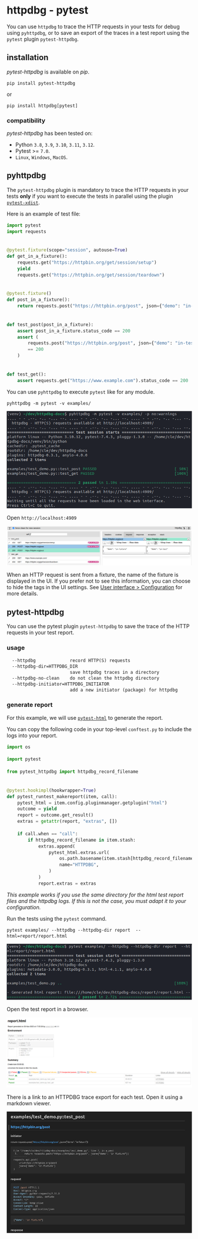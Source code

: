 # httpdbg - pytest

You can use `httpdbg` to trace the HTTP requests in your tests for debug using `pyhttpdbg`, or to save an export of the traces in a test report using the `pytest` plugin `pytest-httpdbg`.

## installation

_pytest-httpdbg_ is available on _pip_.

```console
pip install pytest-httpdbg
```

or

```console
pip install httpdbg[pytest]
```

### compatibility

_pytest-httpdbg_ has been tested on:

 * Python `3.8`, `3.9`, `3.10`, `3.11`, `3.12`.
 * Pytest >= `7.0`.
 * `Linux`, `Windows`, `MacOS`.


## pyhttpdbg

The `pytest-httpdbg` plugin is mandatory to trace the HTTP requests in your tests **only** if you want to execute the tests in parallel using the plugin [`pytest-xdist`](https://pypi.org/project/pytest-xdist/).

Here is an example of test file:

```python
import pytest
import requests


@pytest.fixture(scope="session", autouse=True)
def get_in_a_fixture():
    requests.get("https://httpbin.org/get/session/setup")
    yield
    requests.get("https://httpbin.org/get/session/teardown")


@pytest.fixture()
def post_in_a_fixture():
    return requests.post("https://httpbin.org/post", json={"demo": "in-fixture"})


def test_post(post_in_a_fixture):
    assert post_in_a_fixture.status_code == 200
    assert (
        requests.post("https://httpbin.org/post", json={"demo": "in-test"}).status_code
        == 200
    )


def test_get():
    assert requests.get("https://www.example.com").status_code == 200
```

You can use `pyhttpdbg` to execute `pytest` like for any module.

```console
pyhttpdbg -m pytest -v examples/
```

![pyhttpdbg console](img/pytest-1.png)

Open `http://localhost:4909`

![httpdbg web interface](img/pytest-2.png)

When an HTTP request is sent from a fixture, the name of the fixture is displayed in the UI. If you prefer not to see this information, you can choose to hide the tags in the UI settings. See [User interface > Configuration](ui.md) for more details.

## pytest-httpdbg

You can use the pytest plugin `pytest-httpdbg` to save the trace of the HTTP requests in your test report.

### usage

```console
  --httpdbg             record HTTP(S) requests
  --httpdbg-dir=HTTPDBG_DIR
                        save httpdbg traces in a directory
  --httpdbg-no-clean    do not clean the httpdbg directory
  --httpdbg-initiator=HTTPDBG_INITIATOR
                        add a new initiator (package) for httpdbg
```

### generate report

For this example, we will use [`pytest-html`](https://pypi.org/project/pytest-html/) to generate the report.


You can copy the following code in your top-level `conftest.py` to include the logs into your report.

```python
import os

import pytest

from pytest_httpdbg import httpdbg_record_filename


@pytest.hookimpl(hookwrapper=True)
def pytest_runtest_makereport(item, call):
    pytest_html = item.config.pluginmanager.getplugin("html")
    outcome = yield
    report = outcome.get_result()
    extras = getattr(report, "extras", [])

    if call.when == "call":
        if httpdbg_record_filename in item.stash:
            extras.append(
                pytest_html.extras.url(
                    os.path.basename(item.stash[httpdbg_record_filename]),
                    name="HTTPDBG",
                )
            )
            report.extras = extras
```

_This example works if you use the same directory for the html test report files and the httpdbg logs. If this is not the case, you must adapt it to your configuration._

Run the tests using the `pytest` command.

```console
pytest examples/ --httpdbg --httpdbg-dir report  --html=report/report.html
```

![pytest console](img/pytest-report-1.png)

Open the test report in a browser.

![pytest-html](img/pytest-report-2.png)

There is a link to an HTTPDBG trace export for each test. Open it using a markdown viewer.

![httpdbg markdown export](img/pytest-report-3.png)
